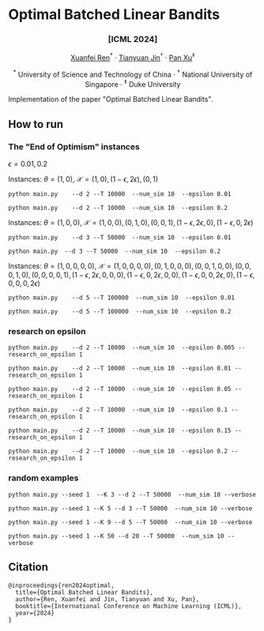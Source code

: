 # Optimal Batched Linear Bandits

### <p align="center">[ICML 2024]</p>

<p align="center">
  <a href="">Xuanfei Ren</a><sup>*</sup> ·
  <a href="https://tianyuanjin.github.io/">Tianyuan Jin</a><sup>†</sup> ·
  <a href="https://panxulab.github.io/">Pan Xu</a><sup>‡</sup>
</p>
<p align="center">
<sup>*</sup> University of Science and Technology of China ·  
<sup>†</sup> National University of Singapore ·
<sup>‡</sup> Duke University
</p>

Implementation of the paper "Optimal Batched Linear Bandits".

## How to run

### The "End of Optimism" instances

$\epsilon=0.01,0.2$

Instances: $\theta=(1,0)$, $\mathcal X=(1,0),(1-\epsilon,2\epsilon),(0,1)$

`python main.py    --d 2 --T 10000  --num_sim 10  --epsilon 0.01`

`python main.py    --d 2 --T 10000  --num_sim 10  --epsilon 0.2`

Instances: $\theta=(1,0,0)$, $\mathcal X=(1,0,0),(0,1,0),(0,0,1),(1-\epsilon,2\epsilon,0),(1-\epsilon,0,2\epsilon)$

`python main.py    --d 3 --T 50000  --num_sim 10  --epsilon 0.01`  

`python main.py  --d 3 --T 50000  --num_sim 10  --epsilon 0.2`

Instances: $\theta=(1,0,0,0,0)$, $\mathcal X=(1,0,0,0,0),(0,1,0,0,0),(0,0,1,0,0),(0,0,0,1,0),(0,0,0,0,1),(1-\epsilon,2\epsilon,0,0,0),(1-\epsilon,0,2\epsilon,0,0),(1-\epsilon,0,0,2\epsilon,0),(1-\epsilon,0,0,0,2\epsilon)$

`python main.py    --d 5 --T 100000  --num_sim 10  --epsilon 0.01`  

`python main.py    --d 5 --T 100000  --num_sim 10  --epsilon 0.2`  

### research on epsilon

`python main.py    --d 2 --T 10000  --num_sim 10  --epsilon 0.005 --research_on_epsilon 1`

`python main.py    --d 2 --T 10000  --num_sim 10  --epsilon 0.01 --research_on_epsilon 1`

`python main.py    --d 2 --T 10000  --num_sim 10  --epsilon 0.05 --research_on_epsilon 1`

`python main.py    --d 2 --T 10000  --num_sim 10  --epsilon 0.1 --research_on_epsilon 1`

`python main.py    --d 2 --T 10000  --num_sim 10  --epsilon 0.15 --research_on_epsilon 1`

`python main.py    --d 2 --T 10000  --num_sim 10  --epsilon 0.2 --research_on_epsilon 1`

### random examples

`python main.py --seed 1  --K 3 --d 2 --T 50000  --num_sim 10 --verbose`

`python main.py --seed 1 --K 5 --d 3 --T 50000  --num_sim 10 --verbose`

`python main.py --seed 1 --K 9 --d 5 --T 50000  --num_sim 10 --verbose`

`python main.py --seed 1 --K 50 --d 20 --T 50000  --num_sim 10 --verbose`

## Citation
```
@inproceedings{ren2024optimal,
  title={Optimal Batched Linear Bandits},
  author={Ren, Xuanfei and Jin, Tianyuan and Xu, Pan},
  booktitle={International Conference on Machine Learning (ICML)},
  year={2024}
}
```
